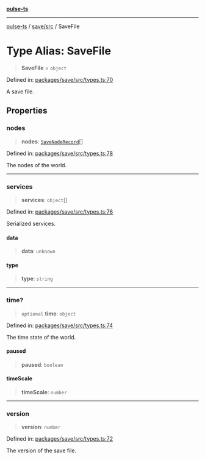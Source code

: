 [**pulse-ts**](../../../README.md)

***

[pulse-ts](../../../README.md) / [save/src](../README.md) / SaveFile

# Type Alias: SaveFile

> **SaveFile** = `object`

Defined in: [packages/save/src/types.ts:70](https://github.com/jlehett/pulse-ts/blob/d786433c7cb88fe7c30a7029f46dff58815931cc/packages/save/src/types.ts#L70)

A save file.

## Properties

### nodes

> **nodes**: [`SaveNodeRecord`](SaveNodeRecord.md)[]

Defined in: [packages/save/src/types.ts:78](https://github.com/jlehett/pulse-ts/blob/d786433c7cb88fe7c30a7029f46dff58815931cc/packages/save/src/types.ts#L78)

The nodes of the world.

***

### services

> **services**: `object`[]

Defined in: [packages/save/src/types.ts:76](https://github.com/jlehett/pulse-ts/blob/d786433c7cb88fe7c30a7029f46dff58815931cc/packages/save/src/types.ts#L76)

Serialized services.

#### data

> **data**: `unknown`

#### type

> **type**: `string`

***

### time?

> `optional` **time**: `object`

Defined in: [packages/save/src/types.ts:74](https://github.com/jlehett/pulse-ts/blob/d786433c7cb88fe7c30a7029f46dff58815931cc/packages/save/src/types.ts#L74)

The time state of the world.

#### paused

> **paused**: `boolean`

#### timeScale

> **timeScale**: `number`

***

### version

> **version**: `number`

Defined in: [packages/save/src/types.ts:72](https://github.com/jlehett/pulse-ts/blob/d786433c7cb88fe7c30a7029f46dff58815931cc/packages/save/src/types.ts#L72)

The version of the save file.
